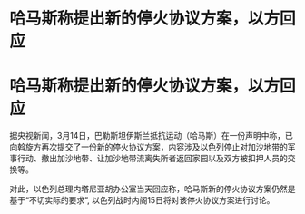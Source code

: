 # 哈马斯称提出新的停火协议方案，以方回应

# 哈马斯称提出新的停火协议方案，以方回应

据央视新闻，3月14日，巴勒斯坦伊斯兰抵抗运动（哈马斯）在一份声明中称，已向斡旋方再次提交了一份新的停火协议方案，内容涉及以色列停止对加沙地带的军事行动、撤出加沙地带、让加沙地带流离失所者返回家园以及双方被扣押人员的交换等。

对此，以色列总理内塔尼亚胡办公室当天回应称，哈马斯新的停火协议方案仍然是基于“不切实际的要求”, 以色列战时内阁15日将对该停火协议方案进行讨论。

